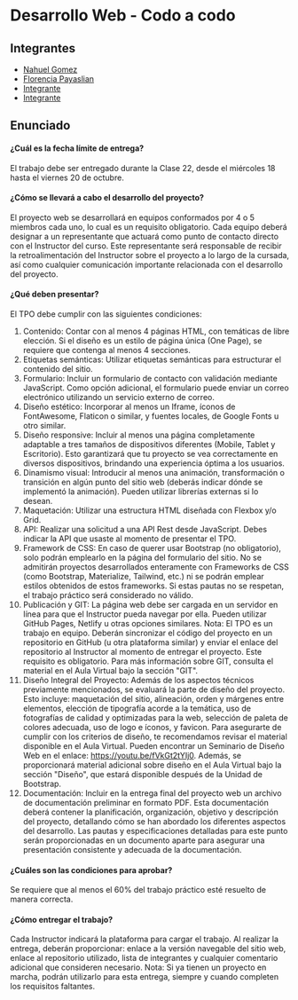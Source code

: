 # Desarrollo Web - Codo a codo
## Integrantes
- [Nahuel Gomez](https://github.com/NahuelNGomez)
- [Florencia Payaslian](https://github.com/FlorPayaslian)
- [Integrante](Link)
- [Integrante](Link)

## Enunciado

#### ¿Cuál es la fecha límite de entrega?
El trabajo debe ser entregado durante la Clase 22, desde el miércoles 18 hasta el viernes
20 de octubre.

####  ¿Cómo se llevará a cabo el desarrollo del proyecto?
El proyecto web se desarrollará en equipos conformados por 4 o 5 miembros cada uno, lo
cual es un requisito obligatorio. Cada equipo deberá designar a un representante que
actuará como punto de contacto directo con el Instructor del curso. Este representante será
responsable de recibir la retroalimentación del Instructor sobre el proyecto a lo largo de la
cursada, así como cualquier comunicación importante relacionada con el desarrollo del
proyecto.

#### ¿Qué deben presentar?

El TPO debe cumplir con las siguientes condiciones:
1. Contenido: Contar con al menos 4 páginas HTML, con temáticas de libre elección.
Si el diseño es un estilo de página única (One Page), se requiere que contenga al
menos 4 secciones.
2. Etiquetas semánticas: Utilizar etiquetas semánticas para estructurar el contenido
del sitio.
3. Formulario: Incluir un formulario de contacto con validación mediante JavaScript.
Como opción adicional, el formulario puede enviar un correo electrónico utilizando un
servicio externo de correo.
4. Diseño estético: Incorporar al menos un Iframe, íconos de FontAwesome, Flaticon o
similar, y fuentes locales, de Google Fonts u otro similar.
5. Diseño responsive: Incluir al menos una página completamente adaptable a tres
tamaños de dispositivos diferentes (Mobile, Tablet y Escritorio). Esto garantizará que
tu proyecto se vea correctamente en diversos dispositivos, brindando una
experiencia óptima a los usuarios.
6. Dinamismo visual: Introducir al menos una animación, transformación o transición
en algún punto del sitio web (deberás indicar dónde se implementó la animación).
Pueden utilizar librerías externas si lo desean.
7. Maquetación: Utilizar una estructura HTML diseñada con Flexbox y/o Grid.
8. API: Realizar una solicitud a una API Rest desde JavaScript. Debes indicar la API
que usaste al momento de presentar el TPO.
9. Framework de CSS: En caso de querer usar Bootstrap (no obligatorio), solo podrán
emplearlo en la página del formulario del sitio. No se admitirán proyectos
desarrollados enteramente con Frameworks de CSS (como Bootstrap, Materialize,
Tailwind, etc.) ni se podrán emplear estilos obtenidos de estos frameworks. Si estas
pautas no se respetan, el trabajo práctico será considerado no válido.
10. Publicación y GIT: La página web debe ser cargada en un servidor en línea para que el Instructor pueda navegar por ella. Pueden utilizar GitHub Pages, Netlify u
otras opciones similares. Nota: El TPO es un trabajo en equipo. Deberán sincronizar
el código del proyecto en un repositorio en GitHub (u otra plataforma similar) y enviar
el enlace del repositorio al Instructor al momento de entregar el proyecto. Este
requisito es obligatorio. Para más información sobre GIT, consulta el material en el
Aula Virtual bajo la sección "GIT".
11. Diseño Integral del Proyecto: Además de los aspectos técnicos previamente
mencionados, se evaluará la parte de diseño del proyecto. Esto incluye: maquetación
del sitio, alineación, orden y márgenes entre elementos, elección de tipografía acorde
a la temática, uso de fotografías de calidad y optimizadas para la web, selección de
paleta de colores adecuada, uso de logo e íconos, y favicon. Para asegurarte de
cumplir con los criterios de diseño, te recomendamos revisar el material disponible en
el Aula Virtual. Pueden encontrar un Seminario de Diseño Web en el enlace:
https://youtu.be/fVkGt2tYIj0. Además, se proporcionará material adicional sobre
diseño en el Aula Virtual bajo la sección "Diseño", que estará disponible después de
la Unidad de Bootstrap.
12. Documentación: Incluir en la entrega final del proyecto web un archivo de
documentación preliminar en formato PDF. Esta documentación deberá contener la
planificación, organización, objetivo y descripción del proyecto, detallando cómo se
han abordado los diferentes aspectos del desarrollo. Las pautas y especificaciones
detalladas para este punto serán proporcionadas en un documento aparte para
asegurar una presentación consistente y adecuada de la documentación.

#### ¿Cuáles son las condiciones para aprobar?

Se requiere que al menos el 60% del trabajo práctico esté resuelto de manera correcta.

#### ¿Cómo entregar el trabajo?
Cada Instructor indicará la plataforma para cargar el trabajo. Al realizar la entrega, deberán
proporcionar: enlace a la versión navegable del sitio web, enlace al repositorio utilizado, lista
de integrantes y cualquier comentario adicional que consideren necesario.
Nota: Si ya tienen un proyecto en marcha, podrán utilizarlo para esta entrega, siempre y
cuando completen los requisitos faltantes.
